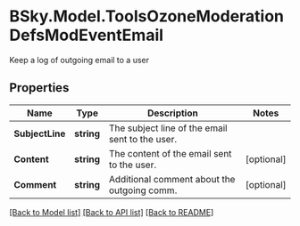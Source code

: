 # BSky.Model.ToolsOzoneModerationDefsModEventEmail
Keep a log of outgoing email to a user

## Properties

Name | Type | Description | Notes
------------ | ------------- | ------------- | -------------
**SubjectLine** | **string** | The subject line of the email sent to the user. | 
**Content** | **string** | The content of the email sent to the user. | [optional] 
**Comment** | **string** | Additional comment about the outgoing comm. | [optional] 

[[Back to Model list]](../README.md#documentation-for-models) [[Back to API list]](../README.md#documentation-for-api-endpoints) [[Back to README]](../README.md)

